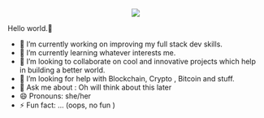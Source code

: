 ### 
<p align="center">
<!--   <a href="https://github.com/DenverCoder1/readme-typing-svg"> -->
    <img src="https://readme-typing-svg.herokuapp.com?color=E22FE4&width=380&height=45&lines=Open-Source+Enthusiast;Greetings+Everyone;Nice+To+Meet+You+...&center=true"></a>

</p>
Hello world.👋

- 🔭 I’m currently working on improving my full stack dev skills.
- 🌱 I’m currently learning whatever interests me.
- 👯 I’m looking to collaborate on cool and innovative projects which help in building a better world.
- 🤔 I’m looking for help with Blockchain, Crypto , Bitcoin and stuff.
- 💬 Ask me about : Oh will think about this later
- 😄 Pronouns: she/her
- ⚡ Fun fact: ... (oops, no fun )

